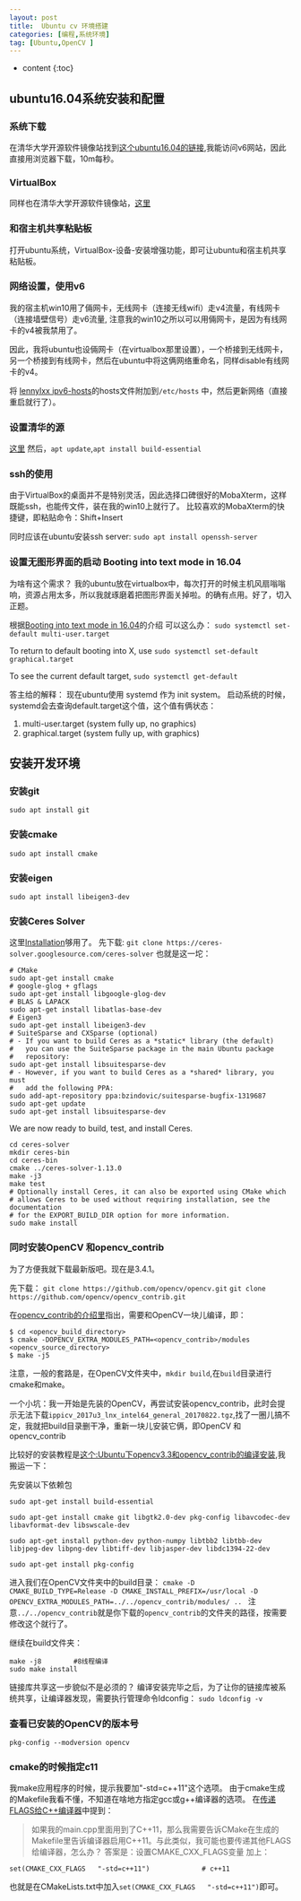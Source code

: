```yaml
---
layout: post
title:  Ubuntu cv 环境搭建
categories: [编程,系统环境]
tag: [Ubuntu,OpenCV ]
---
```


* content
{:toc}


## ubuntu16.04系统安装和配置
### 系统下载
在清华大学开源软件镜像站找到[这个ubuntu16.04的链接](https://mirrors.tuna.tsinghua.edu.cn/ubuntu-cdimage/ubuntu-gnome/releases/16.04/release/),我能访问v6网站，因此直接用浏览器下载，10m每秒。

### VirtualBox 
同样也在清华大学开源软件镜像站，[这里](https://mirror.tuna.tsinghua.edu.cn/help/virtualbox/)

### 和宿主机共享粘贴板
打开ubuntu系统，VirtualBox-设备-安装增强功能，即可让ubuntu和宿主机共享粘贴板。

### 网络设置，使用v6
我的宿主机win10用了倆网卡，无线网卡（连接无线wifi）走v4流量，有线网卡（连接墙壁信号）走v6流量, 注意我的win10之所以可以用倆网卡，是因为有线网卡的v4被我禁用了。

因此，我将ubuntu也设倆网卡（在virtualbox那里设置），一个桥接到无线网卡，另一个桥接到有线网卡，然后在ubuntu中将这俩网络重命名，同样disable有线网卡的v4。

将 [lennylxx ipv6-hosts](https://github.com/lennylxx/ipv6-hosts)的hosts文件附加到`/etc/hosts` 中，然后更新网络（直接重启就行了）。

### 设置清华的源
[这里](https://mirror.tuna.tsinghua.edu.cn/help/ubuntu/)
然后，`apt update`,`apt install build-essential`

### ssh的使用
由于VirtualBox的桌面并不是特别灵活，因此选择口碑很好的MobaXterm，这样既能ssh，也能传文件，装在我的win10上就行了。
比较喜欢的MobaXterm的快捷键，即粘贴命令：Shift+Insert

同时应该在ubuntu安装ssh server:
`sudo apt install openssh-server`

### 设置无图形界面的启动  Booting into text mode in 16.04
为啥有这个需求？
我的ubuntu放在virtualbox中，每次打开的时候主机风扇嗡嗡响，资源占用太多，所以我就琢磨着把图形界面关掉啦。的确有点用。好了，切入正题。

根据[Booting into text mode in 16.04](https://askubuntu.com/questions/870221/booting-into-text-mode-in-16-04/870226)的介绍
可以这么办：
`sudo systemctl set-default multi-user.target`

To return to default booting into X, use
`sudo systemctl set-default graphical.target`

To see the current default target,
`sudo systemctl get-default`

答主给的解释：
现在ubuntu使用 systemd 作为 init system。
启动系统的时候，systemd会去查询default.target这个值，这个值有俩状态：
1. multi-user.target (system fully up, no graphics) 
2. graphical.target (system fully up, with graphics)

## 安装开发环境
### 安装git
`sudo apt install git`

### 安装cmake
`sudo apt install cmake`

### 安装eigen
`sudo apt install libeigen3-dev`

### 安装Ceres Solver
这里[Installation](http://ceres-solver.org/installation.html)够用了。
先下载:
`git clone https://ceres-solver.googlesource.com/ceres-solver`
也就是这一坨：
```
# CMake
sudo apt-get install cmake
# google-glog + gflags
sudo apt-get install libgoogle-glog-dev
# BLAS & LAPACK
sudo apt-get install libatlas-base-dev
# Eigen3
sudo apt-get install libeigen3-dev
# SuiteSparse and CXSparse (optional)
# - If you want to build Ceres as a *static* library (the default)
#   you can use the SuiteSparse package in the main Ubuntu package
#   repository:
sudo apt-get install libsuitesparse-dev
# - However, if you want to build Ceres as a *shared* library, you must
#   add the following PPA:
sudo add-apt-repository ppa:bzindovic/suitesparse-bugfix-1319687
sudo apt-get update
sudo apt-get install libsuitesparse-dev
```

We are now ready to build, test, and install Ceres.
```
cd ceres-solver
mkdir ceres-bin
cd ceres-bin
cmake ../ceres-solver-1.13.0
make -j3
make test
# Optionally install Ceres, it can also be exported using CMake which
# allows Ceres to be used without requiring installation, see the documentation
# for the EXPORT_BUILD_DIR option for more information.
sudo make install
```

### 同时安装OpenCV 和opencv_contrib
为了方便我就下载最新版吧。现在是3.4.1。

先下载：
`git clone https://github.com/opencv/opencv.git`
`git clone https://github.com/opencv/opencv_contrib.git`

在[opencv_contrib的介绍里](https://github.com/opencv/opencv_contrib)指出，需要和OpenCV一块儿编译，即：
```
$ cd <opencv_build_directory>
$ cmake -DOPENCV_EXTRA_MODULES_PATH=<opencv_contrib>/modules <opencv_source_directory>
$ make -j5
```
注意，一般的套路是，在OpenCV文件夹中，`mkdir build`,在`build`目录进行cmake和make。

一个小坑：我一开始是先装的OpenCV，再尝试安装opencv_contrib，此时会提示无法下载`ippicv_2017u3_lnx_intel64_general_20170822.tgz`,找了一圈儿搞不定，我就把build目录删干净，重新一块儿安装它俩，即OpenCV 和opencv_contrib


比较好的安装教程是[这个:Ubuntu下opencv3.3和opencv_contrib的编译安装](http://blog.csdn.net/xiangxianghehe/article/details/78780269),我搬运一下：

先安装以下依赖包
```
sudo apt-get install build-essential  

sudo apt-get install cmake git libgtk2.0-dev pkg-config libavcodec-dev libavformat-dev libswscale-dev  

sudo apt-get install python-dev python-numpy libtbb2 libtbb-dev libjpeg-dev libpng-dev libtiff-dev libjasper-dev libdc1394-22-dev  

sudo apt-get install pkg-config
```

进入我们在OpenCV文件夹中的build目录：
`cmake -D CMAKE_BUILD_TYPE=Release -D CMAKE_INSTALL_PREFIX=/usr/local -D OPENCV_EXTRA_MODULES_PATH=../../opencv_contrib/modules/ .. `
注意`../../opencv_contrib`就是你下载的`opencv_contrib`的文件夹的路径，按需要修改这个就行了。

继续在build文件夹：
```
make -j8        #8线程编译
sudo make install
```


链接库共享这一步貌似不是必须的？
编译安装完毕之后，为了让你的链接库被系统共享，让编译器发现，需要执行管理命令ldconfig：
`sudo ldconfig -v`  

### 查看已安装的OpenCV的版本号
`pkg-config --modversion opencv`


### cmake的时候指定c11
我make应用程序的时候，提示我要加"-std=c++11"这个选项。
由于cmake生成的Makefile我看不懂，不知道在啥地方指定gcc或g++编译器的选项。
在[传递FLAGS给C++编译器](https://elloop.github.io/tools/2016-04-10/learning-cmake-2-commands)中提到：
>如果我的main.cpp里面用到了C++11，那么我需要告诉CMake在生成的Makefile里告诉编译器启用C++11。与此类似，我可能也要传递其他FLAGS给编译器，怎么办？
答案是：设置CMAKE_CXX_FLAGS变量
加上：
```
set(CMAKE_CXX_FLAGS   "-std=c++11")             # c++11
```

也就是在CMakeLists.txt中加入`set(CMAKE_CXX_FLAGS   "-std=c++11")`即可。


